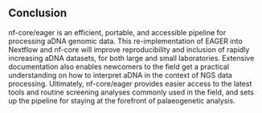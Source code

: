 ## Conclusion

nf-core/eager is an efficient, portable, and accessible pipeline for processing aDNA genomic data. This re-implementation of EAGER into Nextflow and nf-core will improve reproducibility and inclusion of rapidly increasing aDNA datasets, for both large and small laboratories. Extensive documentation also enables newcomers to the field get a practical understanding on how to interpret aDNA in the context of NGS data processing. Ultimately, nf-core/eager provides easier access to the latest tools and routine screening analyses commonly used in the field, and sets up the pipeline for staying at the forefront of palaeogenetic analysis.
